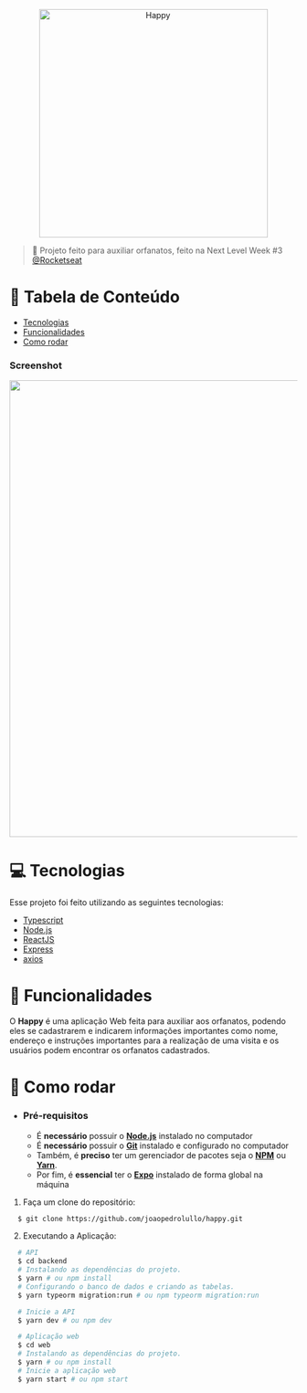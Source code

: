 <p align="center">
   <img src="https://github.com/joaopedrolullo/happy/assets/14797386/f82afe2c-9e84-4516-8d07-6952d0f7c03f" alt="Happy" width="400"/>
</p>

> :rocket: Projeto feito para auxiliar orfanatos, feito na Next Level Week #3 [@Rocketseat](https://rocketseat.com.br/)

# :pushpin: Tabela de Conteúdo

* [Tecnologias](#computer-tecnologias)
* [Funcionalidades](#rocket-funcionalidades)
* [Como rodar](#construction_worker-como-rodar)

### Screenshot
<div style="display: flex; flex-direction: 'row'; align-items: 'center';">
   <img src="https://github.com/joaopedrolullo/happy/assets/14797386/baa2a7ed-6141-41e7-8fc5-103ad7c2d651" width="800">
</div>

# :computer: Tecnologias
Esse projeto foi feito utilizando as seguintes tecnologias:

* [Typescript](https://www.typescriptlang.org/)
* [Node.js](https://nodejs.org/en/)
* [ReactJS](https://reactjs.org/)
* [Express](https://expressjs.com/)
* [axios](https://github.com/axios/axios)

# :rocket: Funcionalidades

O **Happy** é uma aplicação Web feita para auxiliar aos orfanatos, podendo eles se cadastrarem e indicarem informações importantes como nome, endereço e instruções importantes para a realização de uma visita e os usuários podem encontrar os orfanatos cadastrados.

# :construction_worker: Como rodar
- ### **Pré-requisitos**

  - É **necessário** possuir o **[Node.js](https://nodejs.org/en/)** instalado no computador
  - É **necessário** possuir o **[Git](https://git-scm.com/)** instalado e configurado no computador
  - Também, é **preciso** ter um gerenciador de pacotes seja o **[NPM](https://www.npmjs.com/)** ou **[Yarn](https://yarnpkg.com/)**.
  - Por fim, é **essencial** ter o **[Expo](https://expo.io/)** instalado de forma global na máquina

1. Faça um clone do repositório:

```sh
  $ git clone https://github.com/joaopedrolullo/happy.git
```

2. Executando a Aplicação:

```sh
  # API
  $ cd backend
  # Instalando as dependências do projeto.
  $ yarn # ou npm install
  # Configurando o banco de dados e criando as tabelas.
  $ yarn typeorm migration:run # ou npm typeorm migration:run

  # Inicie a API
  $ yarn dev # ou npm dev

  # Aplicação web
  $ cd web
  # Instalando as dependências do projeto.
  $ yarn # ou npm install
  # Inicie a aplicação web
  $ yarn start # ou npm start
```
